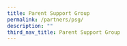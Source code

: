```yaml
---
title: Parent Support Group
permalink: /partners/psg/
description: ""
third_nav_title: Parent Support Group
---
```

